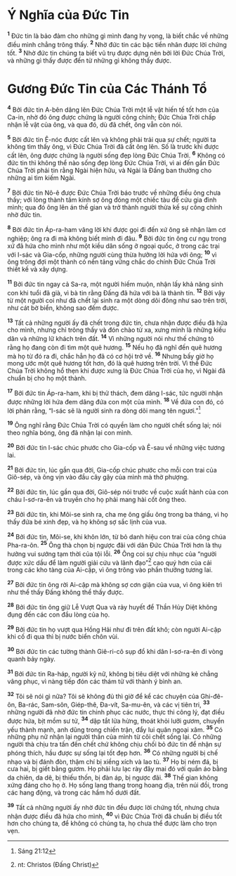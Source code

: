 # Ý Nghĩa của Đức Tin
<sup><b>1</b></sup> Đức tin là bảo đảm cho những gì mình đang hy vọng, là biết chắc về những điều mình chẳng trông thấy. <sup><b>2</b></sup> Nhờ đức tin các bậc tiền nhân được lời chứng tốt. <sup><b>3</b></sup> Nhờ đức tin chúng ta biết vũ trụ được dựng nên bởi lời Đức Chúa Trời, và những gì thấy được đến từ những gì không thấy được.

# Gương Đức Tin của Các Thánh Tổ
<sup><b>4</b></sup> Bởi đức tin A-bên dâng lên Đức Chúa Trời một lễ vật hiến tế tốt hơn của Ca-in, nhờ đó ông được chứng là người công chính; Đức Chúa Trời chấp nhận lễ vật của ông, và qua đó, dù đã chết, ông vẫn còn nói.

<sup><b>5</b></sup> Bởi đức tin Ê-nóc được cất lên và không phải trải qua sự chết; người ta không tìm thấy ông, vì Đức Chúa Trời đã cất ông lên. Số là trước khi được cất lên, ông được chứng là người sống đẹp lòng Đức Chúa Trời. <sup><b>6</b></sup> Không có đức tin thì không thể nào sống đẹp lòng Đức Chúa Trời, vì ai đến gần Đức Chúa Trời phải tin rằng Ngài hiện hữu, và Ngài là Đấng ban thưởng cho những ai tìm kiếm Ngài.

<sup><b>7</b></sup> Bởi đức tin Nô-ê được Đức Chúa Trời báo trước về những điều ông chưa thấy; với lòng thành tâm kính sợ ông đóng một chiếc tàu để cứu gia đình mình; qua đó ông lên án thế gian và trở thành người thừa kế sự công chính nhờ đức tin.

<sup><b>8</b></sup> Bởi đức tin Áp-ra-ham vâng lời khi được gọi đi đến xứ ông sẽ nhận làm cơ nghiệp; ông ra đi mà không biết mình đi đâu. <sup><b>9</b></sup> Bởi đức tin ông cư ngụ trong xứ đã hứa cho mình như một kiều dân sống ở ngoại quốc, ở trong các trại với I-sác và Gia-cốp, những người cùng thừa hưởng lời hứa với ông; <sup><b>10</b></sup> vì ông trông đợi một thành có nền tảng vững chắc do chính Đức Chúa Trời thiết kế và xây dựng.

<sup><b>11</b></sup> Bởi đức tin ngay cả Sa-ra, một người hiếm muộn, nhận lấy khả năng sinh con khi tuổi đã già, vì bà tin rằng Đấng đã hứa với bà là thành tín. <sup><b>12</b></sup> Bởi vậy từ một người coi như đã chết lại sinh ra một dòng dõi đông như sao trên trời, như cát bờ biển, không sao đếm được.

<sup><b>13</b></sup> Tất cả những người ấy đã chết trong đức tin, chưa nhận được điều đã hứa cho mình, nhưng chỉ trông thấy và đón chào từ xa, xưng mình là những kiều dân và những lữ khách trên đất. <sup><b>14</b></sup> Vì những người nói như thế chứng tỏ rằng họ đang còn đi tìm một quê hương. <sup><b>15</b></sup> Nếu họ đã nghĩ đến quê hương mà họ từ đó ra đi, chắc hẳn họ đã có cơ hội trở về. <sup><b>16</b></sup> Nhưng bấy giờ họ mong ước một quê hương tốt hơn, đó là quê hương trên trời. Vì thế Đức Chúa Trời không hổ thẹn khi được xưng là Đức Chúa Trời của họ, vì Ngài đã chuẩn bị cho họ một thành.

<sup><b>17</b></sup> Bởi đức tin Áp-ra-ham, khi bị thử thách, đem dâng I-sác, tức người nhận được những lời hứa đem dâng đứa con một của mình. <sup><b>18</b></sup> Về đứa con đó, có lời phán rằng, “I-sác sẽ là người sinh ra dòng dõi mang tên ngươi.”[^1-862f9ad2-0c23-47d0-a600-8f9c4b2fdcb8]

<sup><b>19</b></sup> Ông nghĩ rằng Đức Chúa Trời có quyền làm cho người chết sống lại; nói theo nghĩa bóng, ông đã nhận lại con mình.

<sup><b>20</b></sup> Bởi đức tin I-sác chúc phước cho Gia-cốp và Ê-sau về những việc tương lai.

<sup><b>21</b></sup> Bởi đức tin, lúc gần qua đời, Gia-cốp chúc phước cho mỗi con trai của Giô-sép, và ông vịn vào đầu cây gậy của mình mà thờ phượng.

<sup><b>22</b></sup> Bởi đức tin, lúc gần qua đời, Giô-sép nói trước về cuộc xuất hành của con cháu I-sơ-ra-ên và truyền cho họ phải mang hài cốt ông theo.

<sup><b>23</b></sup> Bởi đức tin, khi Môi-se sinh ra, cha mẹ ông giấu ông trong ba tháng, vì họ thấy đứa bé xinh đẹp, và họ không sợ sắc lịnh của vua.

<sup><b>24</b></sup> Bởi đức tin, Môi-se, khi khôn lớn, từ bỏ danh hiệu con trai của công chúa Pha-ra-ôn. <sup><b>25</b></sup> Ông thà chọn bị ngược đãi với dân Đức Chúa Trời hơn là thụ hưởng vui sướng tạm thời của tội lỗi. <sup><b>26</b></sup> Ông coi sự chịu nhục của “người được xức dầu để làm người giải cứu và lãnh đạo”[^2-862f9ad2-0c23-47d0-a600-8f9c4b2fdcb8] cao quý hơn của cải trong các kho tàng của Ai-cập, vì ông trông vào phần thưởng tương lai.

<sup><b>27</b></sup> Bởi đức tin ông rời Ai-cập mà không sợ cơn giận của vua, vì ông kiên trì như thể thấy Đấng không thể thấy được.

<sup><b>28</b></sup> Bởi đức tin ông giữ Lễ Vượt Qua và rảy huyết để Thần Hủy Diệt không đụng đến các con đầu lòng của họ.

<sup><b>29</b></sup> Bởi đức tin họ vượt qua Hồng Hải như đi trên đất khô; còn người Ai-cập khi cố đi qua thì bị nước biển chôn vùi.

<sup><b>30</b></sup> Bởi đức tin các tường thành Giê-ri-cô sụp đổ khi dân I-sơ-ra-ên đi vòng quanh bảy ngày.

<sup><b>31</b></sup> Bởi đức tin Ra-háp, người kỹ nữ, không bị tiêu diệt với những kẻ chẳng vâng phục, vì nàng tiếp đón các thám tử với thành ý bình an.

<sup><b>32</b></sup> Tôi sẽ nói gì nữa? Tôi sẽ không đủ thì giờ để kể các chuyện của Ghi-đê-ôn, Ba-rác, Sam-sôn, Giép-thê, Đa-vít, Sa-mu-ên, và các vị tiên tri, <sup><b>33</b></sup> những người đã nhờ đức tin chinh phục các nước, thực thi công lý, đạt điều được hứa, bịt mồm sư tử, <sup><b>34</b></sup> dập tắt lửa hừng, thoát khỏi lưỡi gươm, chuyển yếu thành mạnh, anh dũng trong chiến trận, đẩy lui quân ngoại xâm. <sup><b>35</b></sup> Có những phụ nữ nhận lại người thân của mình từ cõi chết sống lại. Có những người thà chịu tra tấn đến chết chứ không chịu chối bỏ đức tin để nhận sự phóng thích, hầu được sự sống lại tốt đẹp hơn. <sup><b>36</b></sup> Có những người bị chế nhạo và bị đánh đòn, thậm chí bị xiềng xích và lao tù. <sup><b>37</b></sup> Họ bị ném đá, bị cưa hai, bị giết bằng gươm. Họ phải lưu lạc rày đây mai đó với quần áo bằng da chiên, da dê, bị thiếu thốn, bị đàn áp, bị ngược đãi. <sup><b>38</b></sup> Thế gian không xứng đáng cho họ ở. Họ sống lang thang trong hoang địa, trên núi đồi, trong các hang động, và trong các hầm hố dưới đất.

<sup><b>39</b></sup> Tất cả những người ấy nhờ đức tin đều được lời chứng tốt, nhưng chưa nhận được điều đã hứa cho mình, <sup><b>40</b></sup> vì Đức Chúa Trời đã chuẩn bị điều tốt hơn cho chúng ta, để không có chúng ta, họ chưa thể được làm cho trọn vẹn.

[^1-862f9ad2-0c23-47d0-a600-8f9c4b2fdcb8]: Sáng 21:12
[^2-862f9ad2-0c23-47d0-a600-8f9c4b2fdcb8]: nt: Christos (Đấng Christ)